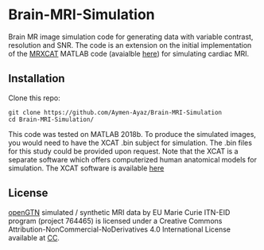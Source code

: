 # Brain-MRI-Simulation

Brain MR image simulation code for generating data with variable contrast, resolution and SNR. The code is an extension on the initial implementation of the [MRXCAT](https://jcmr-online.biomedcentral.com/articles/10.1186/s12968-014-0063-3) MATLAB code (avaialble [here](https://biomed.ee.ethz.ch/mrxcat.html)) for simulating cardiac MRI.
## Installation
Clone this repo:

```copy
git clone https://github.com/Aymen-Ayaz/Brain-MRI-Simulation
cd Brain-MRI-Simulation/
```

This code was tested on MATLAB 2018b. To produce the simulated images, you would need to have the XCAT .bin subject for simulation. The .bin files for this study could be provided upon request. Note that the XCAT is a separate software which offers computerized human anatomical models for simulation. The XCAT software is available [here](https://otc.duke.edu/industry-investors/available-technologies/xcat/) 

## License
[openGTN](https://opengtn.eu/) simulated / synthetic MRI data by EU Marie Curie ITN-EID program (project 764465) is licensed under a Creative Commons Attribution-NonCommercial-NoDerivatives 4.0 International License available at [CC](https://creativecommons.org/licenses/by-nc-nd/4.0/).
